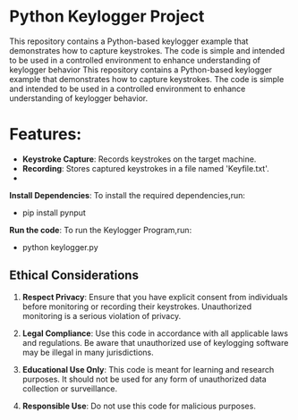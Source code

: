# Python Keylogger Project

This repository contains a Python-based keylogger example that demonstrates how to capture keystrokes. The code is simple and intended to be used in a controlled environment to enhance understanding of keylogger behavior
This repository contains a Python-based keylogger example that demonstrates how to capture keystrokes. The code is simple and intended to be used in a controlled environment to enhance understanding of keylogger behavior.

# Features:
- **Keystroke Capture**: Records keystrokes on the target machine.
- **Recording**: Stores captured keystrokes in a file named 'Keyfile.txt'.
- 
**Install Dependencies**:
  To install the required dependencies,run:
  - pip install pynput
    
**Run the code**:
To run the Keylogger Program,run:
- python keylogger.py
  
## Ethical Considerations

1. **Respect Privacy**: Ensure that you have explicit consent from individuals before monitoring or recording their keystrokes. Unauthorized monitoring is a serious violation of privacy.

2. **Legal Compliance**: Use this code in accordance with all applicable laws and regulations. Be aware that unauthorized use of keylogging software may be illegal in many jurisdictions.

3. **Educational Use Only**: This code is meant for learning and research purposes. It should not be used for any form of unauthorized data collection or surveillance.

4. **Responsible Use**: Do not use this code for malicious purposes. 


